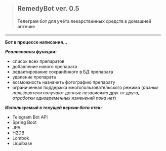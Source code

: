>## RemedyBot ver. 0.5
>#### Телеграм бот для учёта лекарственных средств в домашней аптечке
----------------------------------
**Бот в процессе написания...**

***Реализованы функции:***
- список всех препаратов
- добавление нового препарата
- редактирование сохранённого в БД препарата
- удаление препарата
- возможность назначить фотографию препарату
- ограниченная поддержка многопользовательского режима (_разные пользователи получают данные независимо друг от друга, отработки одновременных изменений пока нет_)

***Используемый в текущей версии бота стек:***
- Telegram Bot API
- Spring Boot
- JPA
- H2DB
- Lombok
- Liquibase
